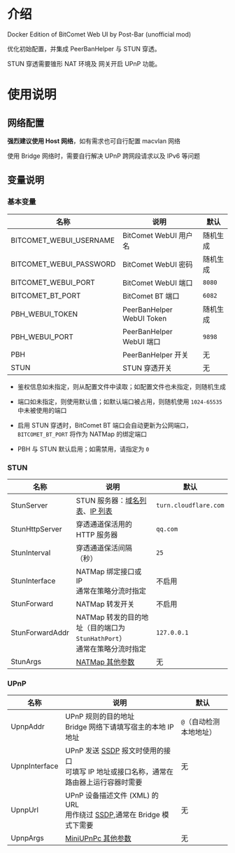 # 介绍

Docker Edition of BitComet Web UI by Post-Bar (unofficial mod)

优化初始配置，并集成 PeerBanHelper 与 STUN 穿透。

STUN 穿透需要锥形 NAT 环境及 网关开启 UPnP 功能。

# 使用说明

## 网络配置

**强烈建议使用 Host 网络**，如有需求也可自行配置 macvlan 网络

使用 Bridge 网络时，需要自行解决 UPnP 跨网段请求以及 IPv6 等问题

## 变量说明

### 基本变量

| 名称 | 说明 | 默认 |
| --- | --- | --- |
| BITCOMET_WEBUI_USERNAME | BitComet WebUI 用户名 | 随机生成 |
| BITCOMET_WEBUI_PASSWORD | BitComet WebUI 密码 | 随机生成 |
| BITCOMET_WEBUI_PORT | BitComet WebUI 端口 | `8080` |
| BITCOMET_BT_PORT | BitComet BT 端口 | `6082` |
| PBH_WEBUI_TOKEN | PeerBanHelper WebUI Token | 随机生成 |
| PBH_WEBUI_PORT | PeerBanHelper WebUI 端口 | `9898` |
| PBH | PeerBanHelper 开关 | 无 |
| STUN | STUN 穿透开关 | 无 |

* 鉴权信息如未指定，则从配置文件中读取；如配置文件也未指定，则随机生成

* 端口如未指定，则使用默认值；如默认端口被占用，则随机使用 `1024-65535` 中未被使用的端口

* 启用 STUN 穿透时，BitComet BT 端口会自动更新为公网端口，`BITCOMET_BT_PORT` 将作为 NATMap 的绑定端口

* PBH 与 STUN 默认启用；如需禁用，请指定为 `0`


### STUN

| 名称 | 说明 | 默认 |
| --- | --- | --- |
| StunServer | STUN 服务器：[域名列表](https://oniicyan.pages.dev/stun_servers_domain.txt)、[IP 列表](https://oniicyan.pages.dev/stun_servers_ipv4.txt) | `turn.cloudflare.com` |
| StunHttpServer | 穿透通道保活用的 HTTP 服务器 | `qq.com` |
| StunInterval | 穿透通道保活间隔（秒） | `25` |
| StunInterface | NATMap 绑定接口或 IP<br>通常在策略分流时指定 | 不启用 |
| StunForward | NATMap 转发开关 | 不启用 |
| StunForwardAddr | NATMap 转发的目的地址（目的端口为 `StunHathPort`）<br>通常在策略分流时指定| `127.0.0.1` |
| StunArgs | [NATMap 其他参数](https://github.com/heiher/natmap#how-to-use) | 无 |

### UPnP

| 名称 | 说明 | 默认 |
| --- | --- | --- |
| UpnpAddr | UPnP 规则的目的地址<br>Bridge 网络下请填写宿主的本地 IP 地址 | `@`（自动检测本地地址） |
| UpnpInterface | UPnP 发送 [SSDP](https://zh.wikipedia.org/wiki/SSDP) 报文时使用的接口<br>可填写 IP 地址或接口名称，通常在路由器上运行容器时需要 | 无 |
| UpnpUrl | UPnP 设备描述文件 (XML) 的 URL<br>用作绕过 [SSDP](https://zh.wikipedia.org/wiki/SSDP),通常在 Bridge 模式下需要 | 无 |
| UpnpArgs | [MiniUPnPc 其他参数](https://manpages.debian.org/unstable/miniupnpc/upnpc.1.en.html) | 无 |

